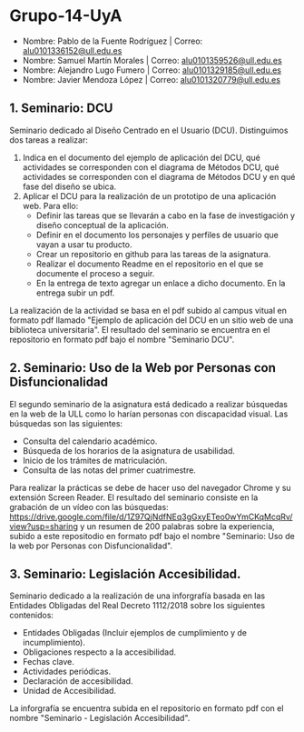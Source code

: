 # Grupo-14-UyA
* Nombre: Pablo de la Fuente Rodríguez | Correo: alu0101336152@ull.edu.es
* Nombre: Samuel Martín Morales        | Correo: alu0101359526@ull.edu.es
* Nombre: Alejandro Lugo Fumero        | Correo: alu0101329185@ull.edu.es
* Nombre: Javier Mendoza López         | Correo: alu0101320779@ull.edu.es

## 1. Seminario: DCU
   Seminario dedicado al Diseño Centrado en el Usuario (DCU). Distinguimos dos tareas a realizar:
1. Indica en el documento del ejemplo de aplicación del DCU, qué actividades se corresponden con el diagrama de Métodos DCU, qué actividades se corresponden con el diagrama de Métodos DCU y en qué fase del diseño se ubica.
2. Aplicar el DCU para la realización de un prototipo de una aplicación web. Para ello:
   - Definir las tareas que se llevarán a cabo en la fase de investigación y diseño conceptual de la aplicación.
   - Definir en el documento los personajes y perfiles de usuario que vayan a usar tu producto.
   - Crear un repositorio en github para las tareas de la asignatura.
   - Realizar el documento Readme en el repositorio en el que se documente el proceso a seguir. 
   - En la entrega de texto agregar un enlace a dicho documento. En la entrega subir un pdf.
         
La realización de la actividad se basa en el pdf subido al campus vitual en formato pdf llamado "Ejemplo de aplicación del DCU en un sitio web de una biblioteca universitaria". El resultado del seminario se encuentra en el repositorio en formato pdf bajo el nombre "Seminario DCU".

## 2. Seminario: Uso de la Web por Personas con Disfuncionalidad
   El segundo seminario de la asignatura está dedicado a realizar búsquedas en la web de la ULL como lo harían personas con discapacidad visual. Las búsquedas son las siguientes:
   - Consulta del calendario académico.
   - Búsqueda de los horarios de la asignatura de usabilidad.
   - Inicio de los trámites de matriculación.
   - Consulta de las notas del primer cuatrimestre.

   Para realizar la prácticas se debe de hacer uso del navegador Chrome y su extensión Screen Reader. El resultado del seminario consiste en la grabación de un vídeo con las búsquedas: https://drive.google.com/file/d/1Z97QjNdfNEq3gGxyETeo0wYmCKqMcqRv/view?usp=sharing y un resumen de 200 palabras sobre la experiencia, subido a este repositodio en formato pdf bajo el nombre "Seminario: Uso de la web por Personas con Disfuncionalidad".
   
 ## 3. Seminario: Legislación Accesibilidad.
   Seminario dedicado a la realización de una inforgrafía basada en las Entidades Obligadas del Real Decreto 1112/2018 sobre los siguientes contenidos:
   - Entidades Obligadas (Incluir ejemplos de cumplimiento y de incumplimiento).
   - Obligaciones respecto a la accesibilidad.
   - Fechas clave.
   - Actividades periódicas.
   - Declaración de accesibilidad.
   - Unidad de Accesibilidad.

   La inforgrafía se encuentra subida en el repositorio en formato pdf con el nombre "Seminario - Legislación Accesibilidad".
